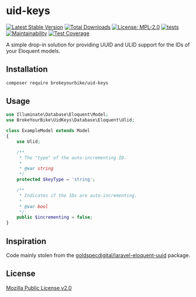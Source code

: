 # uid-keys

[![Latest Stable Version](https://img.shields.io/github/v/release/brokeyourbike/uid-keys-laravel)](https://github.com/brokeyourbike/uid-keys-laravel/releases)
[![Total Downloads](https://poser.pugx.org/brokeyourbike/uid-keys/downloads)](https://packagist.org/packages/brokeyourbike/uid-keys)
[![License: MPL-2.0](https://img.shields.io/badge/license-MPL--2.0-purple.svg)](https://github.com/brokeyourbike/uid-keys-laravel/blob/main/LICENSE)
[![tests](https://github.com/brokeyourbike/uid-keys-laravel/actions/workflows/tests.yml/badge.svg)](https://github.com/brokeyourbike/uid-keys-laravel/actions/workflows/tests.yml)
[![Maintainability](https://api.codeclimate.com/v1/badges/a0f0de6de7485a62c2a3/maintainability)](https://codeclimate.com/github/brokeyourbike/uid-keys-laravel/maintainability)
[![Test Coverage](https://api.codeclimate.com/v1/badges/a0f0de6de7485a62c2a3/test_coverage)](https://codeclimate.com/github/brokeyourbike/uid-keys-laravel/test_coverage)

A simple drop-in solution for providing UUID and ULID support for the IDs of your Eloquent models. 


## Installation

```bash
composer require brokeyourbike/uid-keys
```

## Usage

```php
use Illuminate\Database\Eloquent\Model;
use BrokeYourBike\UidKeys\Database\Eloquent\Ulid;

class ExampleModel extends Model
{
    use Ulid;

    /**
     * The "type" of the auto-incrementing ID.
     *
     * @var string
     */
    protected $keyType = 'string';

    /**
     * Indicates if the IDs are auto-incrementing.
     *
     * @var bool
     */
    public $incrementing = false;
}
```

## Inspiration

Code mainly stolen from the [goldspecdigital/laravel-eloquent-uuid](https://github.com/goldspecdigital/laravel-eloquent-uuid) package.

## License
[Mozilla Public License v2.0](https://github.com/brokeyourbike/uid-keys-laravel/blob/main/LICENSE)
